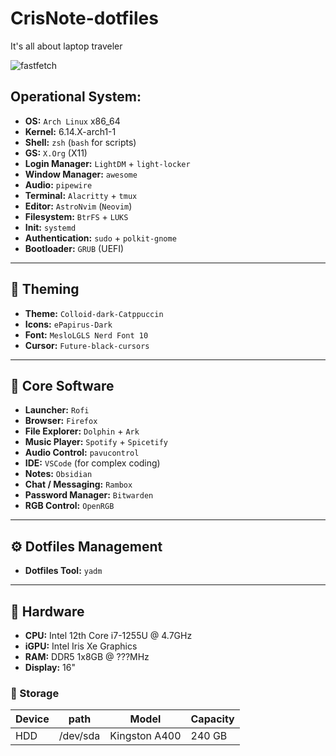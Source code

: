 # CrisNote-dotfiles

It's all about laptop traveler 

![fastfetch](https://github.com/jKy0n/CrisNote-dotfiles/blob/main/media/fastfetch-08-05-2025.png)

## Operational System:

- **OS:** `Arch Linux` x86_64  
- **Kernel:** 6.14.X-arch1-1  
- **Shell:** `zsh` (`bash` for scripts)  
- **GS:** `X.Org` (X11)  
- **Login Manager:** `LightDM` + `light-locker`  
- **Window Manager:** `awesome`  
- **Audio:** `pipewire`  
- **Terminal:** `Alacritty` + `tmux`  
- **Editor:** `AstroNvim` (`Neovim`)  
- **Filesystem:** `BtrFS` + `LUKS`
- **Init:** `systemd`  
- **Authentication:** `sudo` + `polkit-gnome`  
- **Bootloader:** `GRUB` (UEFI)  

---

## 🎨 Theming

- **Theme:** `Colloid-dark-Catppuccin`
- **Icons:** `ePapirus-Dark`  
- **Font:** `MesloLGLS Nerd Font 10`  
- **Cursor:** `Future-black-cursors`

---

## 🧠 Core Software

- **Launcher:** `Rofi`  
- **Browser:** `Firefox`  
- **File Explorer:** `Dolphin` + `Ark`
- **Music Player:** `Spotify` + `Spicetify`  
- **Audio Control:** `pavucontrol`  
- **IDE:** `VSCode` (for complex coding)  
- **Notes:** `Obsidian`
- **Chat / Messaging:** `Rambox`
- **Password Manager:** `Bitwarden`
- **RGB Control:** `OpenRGB`

---

## ⚙️ Dotfiles Management

- **Dotfiles Tool:** `yadm`

---

## 🧱 Hardware

- **CPU:** Intel 12th Core i7-1255U @ 4.7GHz  
- **iGPU:** Intel Iris Xe Graphics  
- **RAM:** DDR5 1x8GB @ ???MHz  
- **Display:** 16"

### 💾 Storage 

| Device |     path     |          Model           | Capacity |
|--------|--------------|--------------------------|----------|
|  HDD   |   /dev/sda   |      Kingston A400      |   240 GB   |


